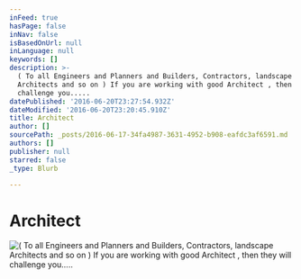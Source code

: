 ```yaml
---
inFeed: true
hasPage: false
inNav: false
isBasedOnUrl: null
inLanguage: null
keywords: []
description: >-
  ( To all Engineers and Planners and Builders, Contractors, landscape
  Architects and so on ) If you are working with good Architect , then they will
  challenge you.....
datePublished: '2016-06-20T23:27:54.932Z'
dateModified: '2016-06-20T23:20:45.910Z'
title: Architect
author: []
sourcePath: _posts/2016-06-17-34fa4987-3631-4952-b908-eafdc3af6591.md
authors: []
publisher: null
starred: false
_type: Blurb

---
```

# Architect
![( To all Engineers and Planners and Builders, Contractors, landscape Architects and so on ) If you are working with good Architect , then they will challenge you.....](https://the-grid-user-content.s3-us-west-2.amazonaws.com/662f2841-c300-418c-90c3-2867470ce747.jpg)